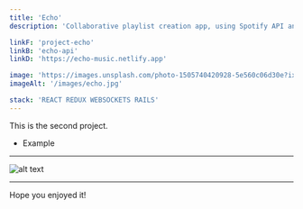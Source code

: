 ```yaml
---
title: 'Echo'
description: 'Collaborative playlist creation app, using Spotify API and Auth0.'

linkF: 'project-echo'
linkB: 'echo-api'
linkD: 'https://echo-music.netlify.app'

image: 'https://images.unsplash.com/photo-1505740420928-5e560c06d30e?ixid=MXwxMjA3fDB8MHxwaG90by1wYWdlfHx8fGVufDB8fHw%3D&ixlib=rb-1.2.1&auto=format&fit=crop&w=1950&q=80'
imageAlt: '/images/echo.jpg'

stack: 'REACT REDUX WEBSOCKETS RAILS'
---
```


This is the second project.

- Example

---

![alt text](https://images.unsplash.com/photo-1522124624696-7ea32eb9592c?ixid=MXwxMjA3fDB8MHxwaG90by1wYWdlfHx8fGVufDB8fHw%3D&ixlib=rb-1.2.1&auto=format&fit)

---

Hope you enjoyed it!
